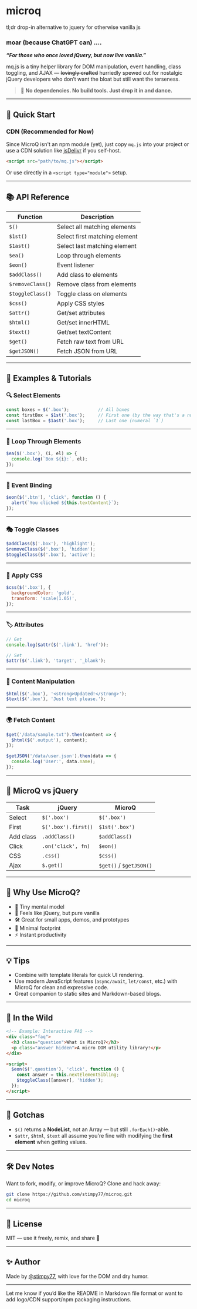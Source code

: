 # microq
tl;dr drop-in alternative to jquery for otherwise vanilla js

### moar (because ChatGPT can) ....

***“For those who once loved jQuery, but now live vanilla.”***

mq.js is a tiny helper library for DOM manipulation, event handling, class toggling, and AJAX — ~~lovingly crafted~~ hurriedly spewed out for nostalgic jQuery developers who don’t want the bloat but still want the terseness.

> 🍷 **No dependencies. No build tools. Just drop it in and dance.**

---

## 🚀 Quick Start

### CDN (Recommended for Now)

Since MicroQ isn't an npm module (yet), just copy `mq.js` into your project or use a CDN solution like [jsDelivr](https://www.jsdelivr.com/) if you self-host.

```html
<script src="path/to/mq.js"></script>
```

Or use directly in a `<script type="module">` setup.

---

## 📚 API Reference

| Function         | Description                   |
| ---------------- | ----------------------------- |
| `$()`            | Select all matching elements  |
| `$1st()`         | Select first matching element |
| `$1ast()`        | Select last matching element  |
| `$ea()`          | Loop through elements         |
| `$eon()`         | Event listener                |
| `$addClass()`    | Add class to elements         |
| `$removeClass()` | Remove class from elements    |
| `$toggleClass()` | Toggle class on elements      |
| `$css()`         | Apply CSS styles              |
| `$attr()`        | Get/set attributes            |
| `$html()`        | Get/set innerHTML             |
| `$text()`        | Get/set textContent           |
| `$get()`         | Fetch raw text from URL       |
| `$getJSON()`     | Fetch JSON from URL           |

---

## 🎨 Examples & Tutorials

### 🔍 Select Elements

```js
const boxes = $('.box');           // All boxes
const firstBox = $1st('.box');     // First one (by the way that's a numeral `1` not a lower-cased `L`)
const lastBox = $1ast('.box');     // Last one (numeral `1`)
```

---

### 🔁 Loop Through Elements

```js
$ea($('.box'), (i, el) => {
  console.log(`Box ${i}:`, el);
});
```

---

### 🧲 Event Binding

```js
$eon($('.btn'), 'click', function () {
  alert(`You clicked ${this.textContent}`);
});
```

---

### 🎭 Toggle Classes

```js
$addClass($('.box'), 'highlight');
$removeClass($('.box'), 'hidden');
$toggleClass($('.box'), 'active');
```

---

### 🎨 Apply CSS

```js
$css($('.box'), {
  backgroundColor: 'gold',
  transform: 'scale(1.05)',
});
```

---

### 🏷️ Attributes

```js
// Get
console.log($attr($('.link'), 'href'));

// Set
$attr($('.link'), 'target', '_blank');
```

---

### 🧠 Content Manipulation

```js
$html($('.box'), '<strong>Updated!</strong>');
$text($('.box'), 'Just text please.');
```

---

### 🌍 Fetch Content

```js
$get('/data/sample.txt').then(content => {
  $html($('.output'), content);
});

$getJSON('/data/user.json').then(data => {
  console.log('User:', data.name);
});
```

---

## 🧪 MicroQ vs jQuery

| Task      | jQuery              | MicroQ                  |
| --------- | ------------------- | ----------------------- |
| Select    | `$('.box')`         | `$('.box')`             |
| First     | `$('.box').first()` | `$1st('.box')`          |
| Add class | `.addClass()`       | `$addClass()`           |
| Click     | `.on('click', fn)`  | `$eon()`                |
| CSS       | `.css()`            | `$css()`                |
| Ajax      | `$.get()`           | `$get()` / `$getJSON()` |

---

## 🌈 Why Use MicroQ?

* 🧠 Tiny mental model
* 🥃 Feels like jQuery, but pure vanilla
* 🛠️ Great for small apps, demos, and prototypes
* 🤏 Minimal footprint
* ⚡ Instant productivity

---

## 💡 Tips

* Combine with template literals for quick UI rendering.
* Use modern JavaScript features (`async/await`, `let/const`, etc.) with MicroQ for clean and expressive code.
* Great companion to static sites and Markdown-based blogs.

---

## 🧪 In the Wild

```html
<!-- Example: Interactive FAQ -->
<div class="faq">
  <h3 class="question">What is MicroQ?</h3>
  <p class="answer hidden">A micro DOM utility library!</p>
</div>

<script>
  $eon($('.question'), 'click', function () {
    const answer = this.nextElementSibling;
    $toggleClass([answer], 'hidden');
  });
</script>
```

---

## 🧼 Gotchas

* `$()` returns a **NodeList**, not an Array — but still `.forEach()`-able.
* `$attr`, `$html`, `$text` all assume you're fine with modifying the **first element** when getting values.

---

## 🛠️ Dev Notes

Want to fork, modify, or improve MicroQ? Clone and hack away:

```bash
git clone https://github.com/stimpy77/microq.git
cd microq
```

---

## 📜 License

MIT — use it freely, remix, and share 🍻

---

## ✨ Author

Made by [@stimpy77](https://github.com/stimpy77), with love for the DOM and dry humor.

---

Let me know if you’d like the README in Markdown file format or want to add logo/CDN support/npm packaging instructions.
